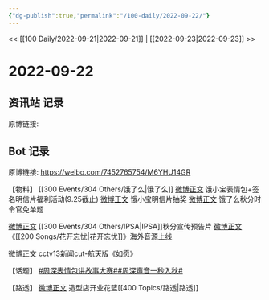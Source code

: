 ```yaml
---
{"dg-publish":true,"permalink":"/100-daily/2022-09-22/"}
---
```



<< [[100 Daily/2022-09-21\|2022-09-21]] | [[2022-09-23\|2022-09-23]] >>

# 2022-09-22

## 资讯站 记录

原博链接:

## Bot 记录

原博链接: https://weibo.com/7452765754/M6YHU14GR

【物料】
[[300 Events/304 Others/饿了么\|饿了么]]
[微博正文](https://m.weibo.cn/2606197387/4816431176485448) 饿小宝表情包+签名明信片福利活动(9.25截止)
[微博正文](https://m.weibo.cn/2606197387/4816557672236541) 饿小宝明信片抽奖
[微博正文](https://m.weibo.cn/1282440983/4816623582318802) 饿了么秋分时令官免单题

[微博正文](https://m.weibo.cn/1851789841/4816453997695680) [[300 Events/304 Others/IPSA\|IPSA]]秋分宣传预告片
[微博正文](https://m.weibo.cn/7742122855/4816494519389224) 《[[200 Songs/花开忘忧\|花开忘忧]]》海外音源上线

[微博正文](https://m.weibo.cn/6838541957/4816608586896970) cctv13新闻cut-航天版《如愿》

【话题】
[#周深表情包讲故事大赛#](https://s.weibo.com/weibo?q=%23%E5%91%A8%E6%B7%B1%E8%A1%A8%E6%83%85%E5%8C%85%E8%AE%B2%E6%95%85%E4%BA%8B%E5%A4%A7%E8%B5%9B%23)[#周深声音一秒入秋#](https://s.weibo.com/weibo?q=%23%E5%91%A8%E6%B7%B1%E5%A3%B0%E9%9F%B3%E4%B8%80%E7%A7%92%E5%85%A5%E7%A7%8B%23)

【路透】
[微博正文](https://m.weibo.cn/6415655488/4816510918334260) 造型店开业花篮[[400 Topics/路透\|路透]]
